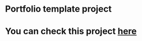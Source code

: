 # Portfolio template project

# You can check this project [here](https://szymon-lurka.github.io/Portfolio-Layout/)
